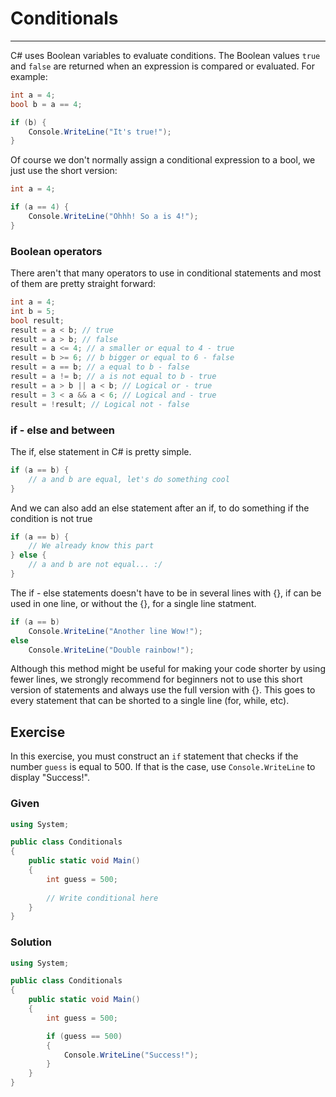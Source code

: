 # Conditionals

---

C# uses Boolean variables to evaluate conditions. The Boolean values `true` and `false` are returned when an expression is compared or evaluated. For example:

```csharp
int a = 4;
bool b = a == 4;

if (b) {
    Console.WriteLine("It's true!");
}
```

Of course we don't normally assign a conditional expression to a bool, we just use the short version:

```csharp
int a = 4;

if (a == 4) {
    Console.WriteLine("Ohhh! So a is 4!");
}
```

### Boolean operators

There aren't that many operators to use in conditional statements and most of them are pretty straight forward:

```csharp
int a = 4;
int b = 5;
bool result;
result = a < b; // true
result = a > b; // false
result = a <= 4; // a smaller or equal to 4 - true
result = b >= 6; // b bigger or equal to 6 - false
result = a == b; // a equal to b - false
result = a != b; // a is not equal to b - true
result = a > b || a < b; // Logical or - true
result = 3 < a && a < 6; // Logical and - true
result = !result; // Logical not - false
```

### if - else and between

The if, else statement in C# is pretty simple.

```csharp
if (a == b) {
    // a and b are equal, let's do something cool
}
```

And we can also add an else statement after an if, to do something if the condition is not true

```csharp
if (a == b) {
    // We already know this part
} else {
    // a and b are not equal... :/
}
```

The if - else statements doesn't have to be in several lines with {}, if can be used in one line, or without the {}, for a single line statment.

```csharp
if (a == b)
    Console.WriteLine("Another line Wow!");
else
    Console.WriteLine("Double rainbow!");
```

Although this method might be useful for making your code shorter by using fewer lines, we strongly recommend for beginners not to use this short version of statements and always use the full version with {}. This goes to every statement that can be shorted to a single line (for, while, etc).

## Exercise

In this exercise, you must construct an `if` statement that checks if the number `guess` is equal to 500. If that is the case, use `Console.WriteLine` to display "Success!".

### Given

```csharp
using System;

public class Conditionals
{
    public static void Main()
    {
        int guess = 500;
        
        // Write conditional here
    }
}
```

### Solution

```csharp
using System;

public class Conditionals
{
    public static void Main()
    {
        int guess = 500;

        if (guess == 500)
        {
            Console.WriteLine("Success!");
        }
    }
}
```